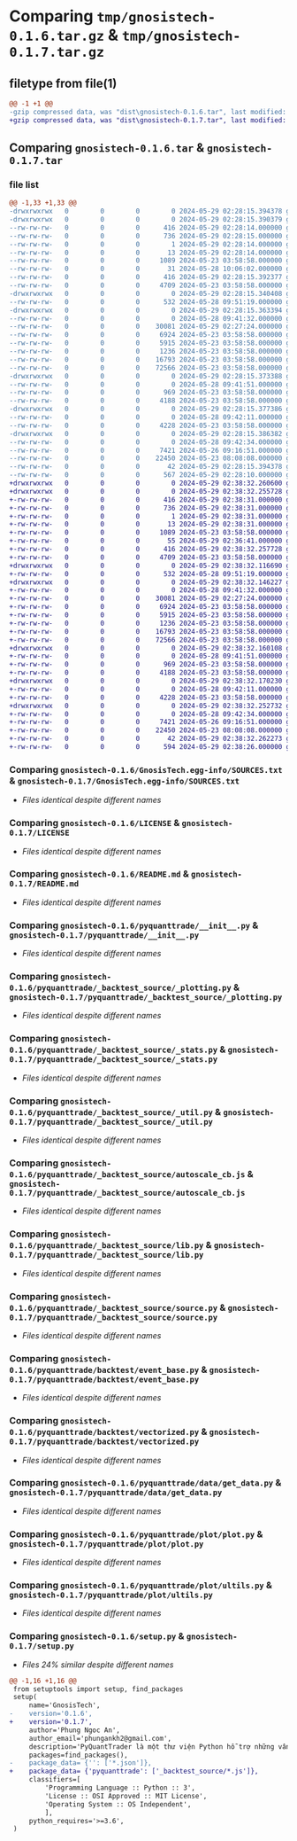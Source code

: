 # Comparing `tmp/gnosistech-0.1.6.tar.gz` & `tmp/gnosistech-0.1.7.tar.gz`

## filetype from file(1)

```diff
@@ -1 +1 @@
-gzip compressed data, was "dist\gnosistech-0.1.6.tar", last modified: Wed May 29 02:28:15 2024, max compression
+gzip compressed data, was "dist\gnosistech-0.1.7.tar", last modified: Wed May 29 02:38:32 2024, max compression
```

## Comparing `gnosistech-0.1.6.tar` & `gnosistech-0.1.7.tar`

### file list

```diff
@@ -1,33 +1,33 @@
-drwxrwxrwx   0        0        0        0 2024-05-29 02:28:15.394378 gnosistech-0.1.6/
-drwxrwxrwx   0        0        0        0 2024-05-29 02:28:15.390379 gnosistech-0.1.6/GnosisTech.egg-info/
--rw-rw-rw-   0        0        0      416 2024-05-29 02:28:14.000000 gnosistech-0.1.6/GnosisTech.egg-info/PKG-INFO
--rw-rw-rw-   0        0        0      736 2024-05-29 02:28:15.000000 gnosistech-0.1.6/GnosisTech.egg-info/SOURCES.txt
--rw-rw-rw-   0        0        0        1 2024-05-29 02:28:14.000000 gnosistech-0.1.6/GnosisTech.egg-info/dependency_links.txt
--rw-rw-rw-   0        0        0       13 2024-05-29 02:28:14.000000 gnosistech-0.1.6/GnosisTech.egg-info/top_level.txt
--rw-rw-rw-   0        0        0     1089 2024-05-23 03:58:58.000000 gnosistech-0.1.6/LICENSE
--rw-rw-rw-   0        0        0       31 2024-05-28 10:06:02.000000 gnosistech-0.1.6/MANIFEST.in
--rw-rw-rw-   0        0        0      416 2024-05-29 02:28:15.392377 gnosistech-0.1.6/PKG-INFO
--rw-rw-rw-   0        0        0     4709 2024-05-23 03:58:58.000000 gnosistech-0.1.6/README.md
-drwxrwxrwx   0        0        0        0 2024-05-29 02:28:15.340408 gnosistech-0.1.6/pyquanttrade/
--rw-rw-rw-   0        0        0      532 2024-05-28 09:51:19.000000 gnosistech-0.1.6/pyquanttrade/__init__.py
-drwxrwxrwx   0        0        0        0 2024-05-29 02:28:15.363394 gnosistech-0.1.6/pyquanttrade/_backtest_source/
--rw-rw-rw-   0        0        0        0 2024-05-28 09:41:32.000000 gnosistech-0.1.6/pyquanttrade/_backtest_source/__init__.py
--rw-rw-rw-   0        0        0    30081 2024-05-29 02:27:24.000000 gnosistech-0.1.6/pyquanttrade/_backtest_source/_plotting.py
--rw-rw-rw-   0        0        0     6924 2024-05-23 03:58:58.000000 gnosistech-0.1.6/pyquanttrade/_backtest_source/_stats.py
--rw-rw-rw-   0        0        0     5915 2024-05-23 03:58:58.000000 gnosistech-0.1.6/pyquanttrade/_backtest_source/_util.py
--rw-rw-rw-   0        0        0     1236 2024-05-23 03:58:58.000000 gnosistech-0.1.6/pyquanttrade/_backtest_source/autoscale_cb.js
--rw-rw-rw-   0        0        0    16793 2024-05-23 03:58:58.000000 gnosistech-0.1.6/pyquanttrade/_backtest_source/lib.py
--rw-rw-rw-   0        0        0    72566 2024-05-23 03:58:58.000000 gnosistech-0.1.6/pyquanttrade/_backtest_source/source.py
-drwxrwxrwx   0        0        0        0 2024-05-29 02:28:15.373388 gnosistech-0.1.6/pyquanttrade/backtest/
--rw-rw-rw-   0        0        0        0 2024-05-28 09:41:51.000000 gnosistech-0.1.6/pyquanttrade/backtest/__init__.py
--rw-rw-rw-   0        0        0      969 2024-05-23 03:58:58.000000 gnosistech-0.1.6/pyquanttrade/backtest/event_base.py
--rw-rw-rw-   0        0        0     4188 2024-05-23 03:58:58.000000 gnosistech-0.1.6/pyquanttrade/backtest/vectorized.py
-drwxrwxrwx   0        0        0        0 2024-05-29 02:28:15.377386 gnosistech-0.1.6/pyquanttrade/data/
--rw-rw-rw-   0        0        0        0 2024-05-28 09:42:11.000000 gnosistech-0.1.6/pyquanttrade/data/__init__.py
--rw-rw-rw-   0        0        0     4228 2024-05-23 03:58:58.000000 gnosistech-0.1.6/pyquanttrade/data/get_data.py
-drwxrwxrwx   0        0        0        0 2024-05-29 02:28:15.386382 gnosistech-0.1.6/pyquanttrade/plot/
--rw-rw-rw-   0        0        0        0 2024-05-28 09:42:34.000000 gnosistech-0.1.6/pyquanttrade/plot/__init__.py
--rw-rw-rw-   0        0        0     7421 2024-05-26 09:16:51.000000 gnosistech-0.1.6/pyquanttrade/plot/plot.py
--rw-rw-rw-   0        0        0    22450 2024-05-23 08:08:08.000000 gnosistech-0.1.6/pyquanttrade/plot/ultils.py
--rw-rw-rw-   0        0        0       42 2024-05-29 02:28:15.394378 gnosistech-0.1.6/setup.cfg
--rw-rw-rw-   0        0        0      567 2024-05-29 02:28:10.000000 gnosistech-0.1.6/setup.py
+drwxrwxrwx   0        0        0        0 2024-05-29 02:38:32.260600 gnosistech-0.1.7/
+drwxrwxrwx   0        0        0        0 2024-05-29 02:38:32.255728 gnosistech-0.1.7/GnosisTech.egg-info/
+-rw-rw-rw-   0        0        0      416 2024-05-29 02:38:31.000000 gnosistech-0.1.7/GnosisTech.egg-info/PKG-INFO
+-rw-rw-rw-   0        0        0      736 2024-05-29 02:38:31.000000 gnosistech-0.1.7/GnosisTech.egg-info/SOURCES.txt
+-rw-rw-rw-   0        0        0        1 2024-05-29 02:38:31.000000 gnosistech-0.1.7/GnosisTech.egg-info/dependency_links.txt
+-rw-rw-rw-   0        0        0       13 2024-05-29 02:38:31.000000 gnosistech-0.1.7/GnosisTech.egg-info/top_level.txt
+-rw-rw-rw-   0        0        0     1089 2024-05-23 03:58:58.000000 gnosistech-0.1.7/LICENSE
+-rw-rw-rw-   0        0        0       55 2024-05-29 02:36:41.000000 gnosistech-0.1.7/MANIFEST.in
+-rw-rw-rw-   0        0        0      416 2024-05-29 02:38:32.257728 gnosistech-0.1.7/PKG-INFO
+-rw-rw-rw-   0        0        0     4709 2024-05-23 03:58:58.000000 gnosistech-0.1.7/README.md
+drwxrwxrwx   0        0        0        0 2024-05-29 02:38:32.116690 gnosistech-0.1.7/pyquanttrade/
+-rw-rw-rw-   0        0        0      532 2024-05-28 09:51:19.000000 gnosistech-0.1.7/pyquanttrade/__init__.py
+drwxrwxrwx   0        0        0        0 2024-05-29 02:38:32.146227 gnosistech-0.1.7/pyquanttrade/_backtest_source/
+-rw-rw-rw-   0        0        0        0 2024-05-28 09:41:32.000000 gnosistech-0.1.7/pyquanttrade/_backtest_source/__init__.py
+-rw-rw-rw-   0        0        0    30081 2024-05-29 02:27:24.000000 gnosistech-0.1.7/pyquanttrade/_backtest_source/_plotting.py
+-rw-rw-rw-   0        0        0     6924 2024-05-23 03:58:58.000000 gnosistech-0.1.7/pyquanttrade/_backtest_source/_stats.py
+-rw-rw-rw-   0        0        0     5915 2024-05-23 03:58:58.000000 gnosistech-0.1.7/pyquanttrade/_backtest_source/_util.py
+-rw-rw-rw-   0        0        0     1236 2024-05-23 03:58:58.000000 gnosistech-0.1.7/pyquanttrade/_backtest_source/autoscale_cb.js
+-rw-rw-rw-   0        0        0    16793 2024-05-23 03:58:58.000000 gnosistech-0.1.7/pyquanttrade/_backtest_source/lib.py
+-rw-rw-rw-   0        0        0    72566 2024-05-23 03:58:58.000000 gnosistech-0.1.7/pyquanttrade/_backtest_source/source.py
+drwxrwxrwx   0        0        0        0 2024-05-29 02:38:32.160108 gnosistech-0.1.7/pyquanttrade/backtest/
+-rw-rw-rw-   0        0        0        0 2024-05-28 09:41:51.000000 gnosistech-0.1.7/pyquanttrade/backtest/__init__.py
+-rw-rw-rw-   0        0        0      969 2024-05-23 03:58:58.000000 gnosistech-0.1.7/pyquanttrade/backtest/event_base.py
+-rw-rw-rw-   0        0        0     4188 2024-05-23 03:58:58.000000 gnosistech-0.1.7/pyquanttrade/backtest/vectorized.py
+drwxrwxrwx   0        0        0        0 2024-05-29 02:38:32.170230 gnosistech-0.1.7/pyquanttrade/data/
+-rw-rw-rw-   0        0        0        0 2024-05-28 09:42:11.000000 gnosistech-0.1.7/pyquanttrade/data/__init__.py
+-rw-rw-rw-   0        0        0     4228 2024-05-23 03:58:58.000000 gnosistech-0.1.7/pyquanttrade/data/get_data.py
+drwxrwxrwx   0        0        0        0 2024-05-29 02:38:32.252732 gnosistech-0.1.7/pyquanttrade/plot/
+-rw-rw-rw-   0        0        0        0 2024-05-28 09:42:34.000000 gnosistech-0.1.7/pyquanttrade/plot/__init__.py
+-rw-rw-rw-   0        0        0     7421 2024-05-26 09:16:51.000000 gnosistech-0.1.7/pyquanttrade/plot/plot.py
+-rw-rw-rw-   0        0        0    22450 2024-05-23 08:08:08.000000 gnosistech-0.1.7/pyquanttrade/plot/ultils.py
+-rw-rw-rw-   0        0        0       42 2024-05-29 02:38:32.262273 gnosistech-0.1.7/setup.cfg
+-rw-rw-rw-   0        0        0      594 2024-05-29 02:38:26.000000 gnosistech-0.1.7/setup.py
```

### Comparing `gnosistech-0.1.6/GnosisTech.egg-info/SOURCES.txt` & `gnosistech-0.1.7/GnosisTech.egg-info/SOURCES.txt`

 * *Files identical despite different names*

### Comparing `gnosistech-0.1.6/LICENSE` & `gnosistech-0.1.7/LICENSE`

 * *Files identical despite different names*

### Comparing `gnosistech-0.1.6/README.md` & `gnosistech-0.1.7/README.md`

 * *Files identical despite different names*

### Comparing `gnosistech-0.1.6/pyquanttrade/__init__.py` & `gnosistech-0.1.7/pyquanttrade/__init__.py`

 * *Files identical despite different names*

### Comparing `gnosistech-0.1.6/pyquanttrade/_backtest_source/_plotting.py` & `gnosistech-0.1.7/pyquanttrade/_backtest_source/_plotting.py`

 * *Files identical despite different names*

### Comparing `gnosistech-0.1.6/pyquanttrade/_backtest_source/_stats.py` & `gnosistech-0.1.7/pyquanttrade/_backtest_source/_stats.py`

 * *Files identical despite different names*

### Comparing `gnosistech-0.1.6/pyquanttrade/_backtest_source/_util.py` & `gnosistech-0.1.7/pyquanttrade/_backtest_source/_util.py`

 * *Files identical despite different names*

### Comparing `gnosistech-0.1.6/pyquanttrade/_backtest_source/autoscale_cb.js` & `gnosistech-0.1.7/pyquanttrade/_backtest_source/autoscale_cb.js`

 * *Files identical despite different names*

### Comparing `gnosistech-0.1.6/pyquanttrade/_backtest_source/lib.py` & `gnosistech-0.1.7/pyquanttrade/_backtest_source/lib.py`

 * *Files identical despite different names*

### Comparing `gnosistech-0.1.6/pyquanttrade/_backtest_source/source.py` & `gnosistech-0.1.7/pyquanttrade/_backtest_source/source.py`

 * *Files identical despite different names*

### Comparing `gnosistech-0.1.6/pyquanttrade/backtest/event_base.py` & `gnosistech-0.1.7/pyquanttrade/backtest/event_base.py`

 * *Files identical despite different names*

### Comparing `gnosistech-0.1.6/pyquanttrade/backtest/vectorized.py` & `gnosistech-0.1.7/pyquanttrade/backtest/vectorized.py`

 * *Files identical despite different names*

### Comparing `gnosistech-0.1.6/pyquanttrade/data/get_data.py` & `gnosistech-0.1.7/pyquanttrade/data/get_data.py`

 * *Files identical despite different names*

### Comparing `gnosistech-0.1.6/pyquanttrade/plot/plot.py` & `gnosistech-0.1.7/pyquanttrade/plot/plot.py`

 * *Files identical despite different names*

### Comparing `gnosistech-0.1.6/pyquanttrade/plot/ultils.py` & `gnosistech-0.1.7/pyquanttrade/plot/ultils.py`

 * *Files identical despite different names*

### Comparing `gnosistech-0.1.6/setup.py` & `gnosistech-0.1.7/setup.py`

 * *Files 24% similar despite different names*

```diff
@@ -1,16 +1,16 @@
 from setuptools import setup, find_packages
 setup(
     name='GnosisTech',
-    version='0.1.6',
+    version='0.1.7',
     author='Phung Ngoc An',
     author_email='phungankh2@gmail.com',
     description='PyQuantTrader là một thư viện Python hỗ trợ những vấn đề về quant trading.',
     packages=find_packages(),
-    package_data= {'': ['*.json']},       
+    package_data= {'pyquanttrade': ['_backtest_source/*.js']},       
     classifiers=[
         'Programming Language :: Python :: 3',
         'License :: OSI Approved :: MIT License',
         'Operating System :: OS Independent',
         ],
     python_requires='>=3.6',
 )
```


